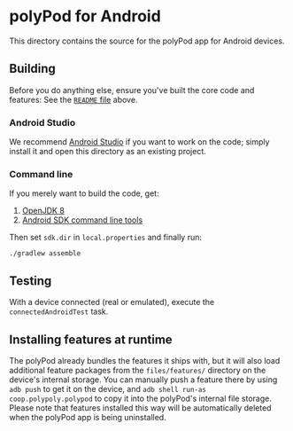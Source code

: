 # polyPod for Android

This directory contains the source for the polyPod app for Android devices.

## Building

Before you do anything else, ensure you've built the core code and features: See the
[`README` file](../README.md) above.

### Android Studio

We recommend [Android Studio] if you want to work on the code; simply install it
and open this directory as an existing project.

### Command line

If you merely want to build the code, get:

1. [OpenJDK 8]
2. [Android SDK command line tools]

Then set `sdk.dir` in `local.properties` and finally run:

```
./gradlew assemble
```

## Testing

With a device connected (real or emulated), execute the `connectedAndroidTest`
task.

## Installing features at runtime

The polyPod already bundles the features it ships with, but it will also load
additional feature packages from the `files/features/` directory on the device's
internal storage. You can manually push a feature there by using `adb push` to
get it on the device, and `adb shell run-as coop.polypoly.polypod` to copy it
into the polyPod's internal file storage. Please note that features installed this way
will be automatically deleted when the polyPod app is being uninstalled.

[Android Studio]: https://developer.android.com/studio
[Android SDK command line tools]: https://developer.android.com/studio/index.html#command-tools
[OpenJDK 8]: https://openjdk.java.net
